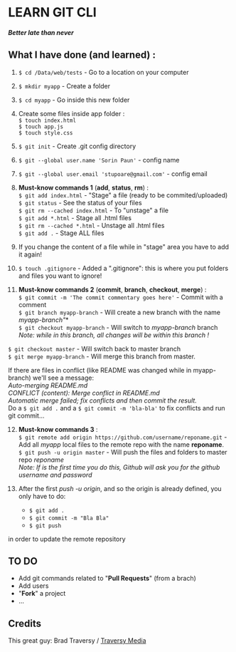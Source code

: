 # LEARN GIT CLI
##### Better late than never


## What I have done (and learned) :
1. `$ cd /Data/web/tests` - Go to a location on your computer
2. `$ mkdir myapp` - Create a folder
3. `$ cd myapp` - Go inside this new folder

4. Create some files inside app folder :  
   `$ touch index.html`  
   `$ touch app.js`  
   `$ touch style.css`  

5. `$ git init` - Create .git config directory
6. `$ git --global user.name 'Sorin Paun'` - config name
7. `$ git --global user.email 'stupoare@gmail.com'` - config email

8. **Must-know commands 1** (**add**, **status**, **rm**) :  
   `$ git add index.html` - "Stage" a file (ready to be commited/uploaded)  
   `$ git status` - See the status of your files  
   `$ git rm --cached index.html` - To "unstage" a file  
   `$ git add *.html` - Stage all .html files  
   `$ git rm --cached *.html` - Unstage all .html files  
   `$ git add .` - Stage ALL files  
9. If you change the content of a file while in "stage" area you have to add it again!

10. `$ touch .gitignore` - Added a ".gitignore": this is where you put folders and files you want to ignore!

11. **Must-know commands 2**  (**commit**, **branch**, **checkout**, **merge**) :  
   `$ git commit -m 'The commit commentary goes here'` - Commit with a comment  
   `$ git branch myapp-branch` - Will create a new branch with the name **myapp-branch*"**  
   `$ git checkout myapp-branch` - Will switch to *myapp-branch* branch  
   *Note: while in this branch, all changes will be within this branch !*
   
   `$ git checkout master` - Will switch back to master branch  
   `$ git merge myapp-branch` - Will merge this branch from master.
   
   If there are files in conflict (like README was changed while in myapp-branch) we'll see a message:  
   *Auto-merging README.md*  
   *CONFLICT (content): Merge conflict in README.md*    
   *Automatic merge failed; fix conflicts and then commit the result.*  
   Do a `$ git add .` and a `$ git commit -m 'bla-bla'` to fix conflicts and run git commit...  

12. **Must-know commands 3** :  
    `$ git remote add origin https://github.com/username/reponame.git` - Add all *myapp* local files to the remote repo with the name **reponame**.  
    `$ git push -u origin master` - Will push the files and folders to master repo *reponame*  
    *Note: If is the first time you do this, Github will ask you for the github username and password*  
    
13. After the first *push -u origin*, and so the origin is already defined, you only have to do:  
    * `$ git add .`
    * `$ git commit -m "Bla Bla"`
    * `$ git push`  

   in order to update the remote repository

## TO DO
   * Add git commands related to "**Pull Requests**" (from a brach)
   * Add users
   * "**Fork**" a project
   * ...

## Credits
   This great guy: Brad Traversy / [Traversy Media](https://www.youtube.com/user/TechGuyWeb/)  
